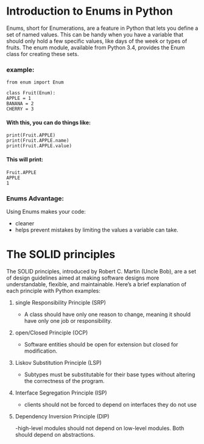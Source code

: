 # Introduction to Enums in Python
Enums, short for Enumerations, are a feature in Python that lets you define a set of named values. This can be handy when you have a variable that should only hold a few specific values, like days of the week or types of fruits. The enum module, available from Python 3.4, provides the Enum class for creating these sets.  
### example:
    from enum import Enum

    class Fruit(Enum):
    APPLE = 1
    BANANA = 2
    CHERRY = 3

#### With this, you can do things like:  

    print(Fruit.APPLE)
    print(Fruit.APPLE.name)
    print(Fruit.APPLE.value)

#### This will print:
    Fruit.APPLE
    APPLE
    1

### Enums Advantage:

Using Enums makes your code:
 - cleaner  
 - helps prevent mistakes by limiting the values a variable can take.


 # The SOLID principles 
 The SOLID principles, introduced by Robert C. Martin (Uncle Bob), are a set of design guidelines aimed at making software designs more understandable, flexible, and maintainable. Here’s a brief explanation of each principle with Python examples:

1. single Responsibility Principle (SRP)

    - A class should have only one reason to change, meaning it should have only one job or responsibility.

2. open/Closed Principle (OCP)
    - Software entities should be open for extension but closed for modification.
  
3. Liskov Substitution Principle (LSP)
    - Subtypes must be substitutable for their base types without altering the correctness of the program.

4. Interface Segregation Principle (ISP)
     - clients should not be forced to depend on interfaces they do not use

5. Dependency Inversion Principle (DIP)

    -high-level modules should not depend on low-level modules. Both should depend on abstractions.

